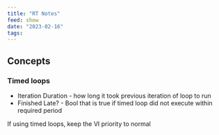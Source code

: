 ```yaml
---
title: "RT Notes"
feed: show
date: "2023-02-16"
tags: 
---
```


## Concepts

### Timed loops

- Iteration Duration - how long it took previous iteration of loop to run
- Finished Late? - Bool that is true if timed loop did not execute within required period

If using timed loops, keep the VI priority to normal

